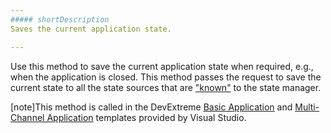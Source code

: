 ```yaml
---
##### shortDescription
Saves the current application state.

---
```

Use this method to save the current application state when required, e.g., when the application is closed. This method passes the request to save the current state to all the state sources that are ["known"](/api-reference/40%20SPA%20Framework/StateManager/3%20Methods/addStateSource(stateSource).md '/Documentation/ApiReference/SPA_Framework/StateManager/Methods/#addStateSourcestateSource') to the state manager.

[note]This method is called in the DevExtreme [Basic Application](/Documentation/17_2/Guide/VS_Integration/Project_Templates/#Basic_Application) and [Multi-Channel Application](/Documentation/17_2/Guide/VS_Integration/Project_Templates/#Multi-Channel_Application) templates provided by Visual Studio.